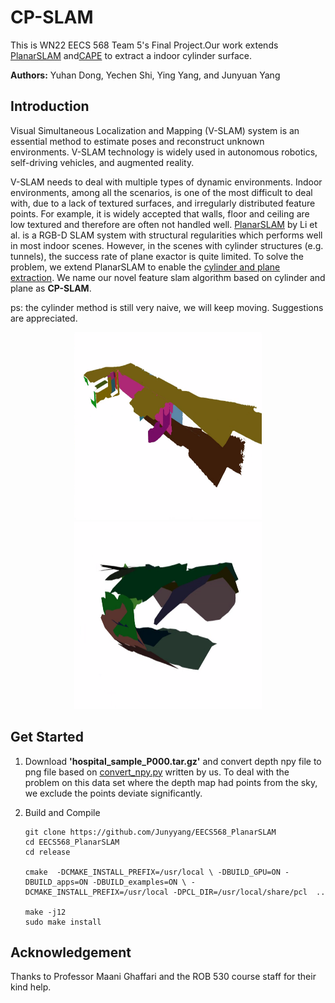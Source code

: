 # CP-SLAM
This is WN22 EECS 568 Team 5's Final Project.Our work extends [PlanarSLAM](https://arxiv.org/abs/2010.07997) and[CAPE](https://github.com/pedropro/CAPE) to extract a indoor cylinder surface. 

**Authors:** Yuhan Dong, Yechen Shi, Ying Yang, and Junyuan Yang



## Introduction 

Visual Simultaneous Localization and Mapping (V-SLAM) system is an essential method to estimate poses and reconstruct unknown environments. V-SLAM technology is widely used in autonomous robotics, self-driving vehicles, and augmented reality.

V-SLAM needs to deal with multiple types of dynamic environments. Indoor environments, among all the scenarios, is one of the most difficult to deal with, due to a lack of textured surfaces, and irregularly distributed feature points. For example, it is widely accepted that walls, floor and ceiling are low textured and therefore are often not handled well. [PlanarSLAM](https://arxiv.org/abs/2010.07997) by Li et al. is a RGB-D SLAM system with structural regularities which performs well in most indoor scenes. However, in the scenes with cylinder structures (e.g. tunnels), the success rate of plane exactor is quite limited. To solve the problem, we extend PlanarSLAM to enable the [cylinder and plane extraction](https://arxiv.org/abs/1803.02380). We name our novel feature slam algorithm based on cylinder and plane as **CP-SLAM**.

ps: the cylinder method is still very naive, we will keep moving. Suggestions are appreciated.

<div align=center><img width="300" height="300" src="Examples/hospital.png"/><img width="300" height="300" src="Examples/tunnel.png"/></div>






## Get Started
1. Download **'hospital_sample_P000.tar.gz'** and convert depth npy file to png file based on [convert_npy.py](Examples/convert_npy.py) written by us.
   To deal with the problem on this data set where the depth map had points from the sky, we exclude the points deviate significantly.
2. Build and Compile

   ```
   git clone https://github.com/Junyyang/EECS568_PlanarSLAM  
   cd EECS568_PlanarSLAM 
   cd release
   
   cmake  -DCMAKE_INSTALL_PREFIX=/usr/local \ -DBUILD_GPU=ON -DBUILD_apps=ON -DBUILD_examples=ON \ -DCMAKE_INSTALL_PREFIX=/usr/local -DPCL_DIR=/usr/local/share/pcl  .. 
   
   make -j12
   sudo make install
   ```



## Acknowledgement

Thanks to Professor Maani Ghaffari and the ROB 530 course staff for their kind help.
